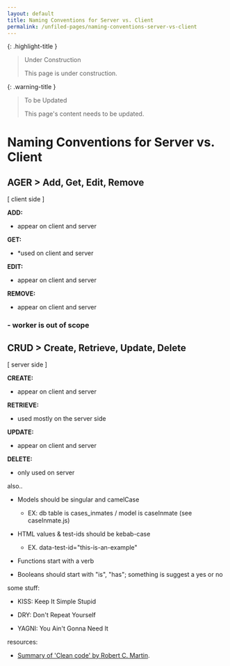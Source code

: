 ```yaml
---
layout: default
title: Naming Conventions for Server vs. Client
permalink: /unfiled-pages/naming-conventions-server-vs-client
---
```


{: .highlight-title }
> Under Construction
>
> This page is under construction.

{: .warning-title }
> To be Updated
>
> This page's content needs to be updated.

# Naming Conventions for Server vs. Client

## AGER > Add, Get, Edit, Remove

[ client side ]

**ADD:**

- appear on client and server

**GET:**

- *used on client and server

**EDIT:**

- appear on client and server

**REMOVE:**

- appear on client and server

### - worker is out of scope

## CRUD > Create, Retrieve, Update, Delete

[ server side ]

**CREATE:**

- appear on client and server

**RETRIEVE:**

- used mostly on the server side

**UPDATE:**

- appear on client and server

**DELETE:**

- only used on server

also..

- Models should be singular and camelCase

  - EX: db table is cases_inmates / model is caseInmate (see
        caseInmate.js)

- HTML values & test-ids should be kebab-case

  - EX. data-test-id="this-is-an-example"

- Functions start with a verb

- Booleans should start with "is", "has"; something is suggest a
    yes or no

some stuff:

- KISS: Keep It Simple Stupid

- DRY: Don't Repeat Yourself

- YAGNI: You Ain't Gonna Need It

resources:

- [Summary of 'Clean code' by Robert C. Martin](https://gist.github.com/wojteklu/73c6914cc446146b8b533c0988cf8d29).
